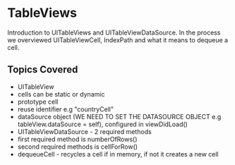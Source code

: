 # TableViews

Introduction to UITableViews and UITableViewDataSource. In the process we overviewed UITableViewCell, IndexPath and what it means to dequeue a cell.

## Topics Covered

 * UITableView
 * cells can be static or dynamic
 * prototype cell
 * reuse identifier e.g "countryCell"
 * dataSource object (WE NEED TO SET THE DATASOURCE OBJECT e.g tableView.dataSource = self), configured in viewDidLoad()
 * UITableViewDataSource - 2 required methods
 * first required method is numberOfRows()
 * second required methods is cellForRow()
 * dequeueCell - recycles a cell if in memory, if not it creates a new cell
